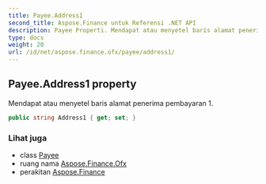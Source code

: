 ```yaml
---
title: Payee.Address1
second_title: Aspose.Finance untuk Referensi .NET API
description: Payee Properti. Mendapat atau menyetel baris alamat penerima pembayaran 1.
type: docs
weight: 20
url: /id/net/aspose.finance.ofx/payee/address1/
---
```

## Payee.Address1 property

Mendapat atau menyetel baris alamat penerima pembayaran 1.

```csharp
public string Address1 { get; set; }
```

### Lihat juga

* class [Payee](../)
* ruang nama [Aspose.Finance.Ofx](../../payee/)
* perakitan [Aspose.Finance](../../../)


